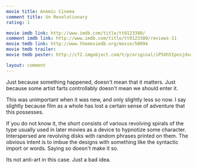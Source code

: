 ```yaml
---
movie title: Anemic Cinema
comment title: Un Revolutionary
rating: 1

movie imdb link: http://www.imdb.com/title/tt0123380/
comment imdb link: http://www.imdb.com/title/tt0123380/reviews-11
movie tmdb link: http://www.themoviedb.org/movie/58094
movie tmdb trailer: 
movie tmdb poster: http://cf2.imgobject.com/t/p/original/iP5Xh5Ipnsjdxcu4bmcfkIuhrhq.jpg

layout: comment
---
```


Just because something happened, doesn't mean that it matters. Just because some artist farts controllably doesn't mean we should enter it.

This was unimportant when it was new, and only slightly less so now. I say slightly because film as a whole has lost a certain sense of adventure that this possesses.

If you do not know it, the short consists of various revolving spirals of the type usually used in later movies as a device to hypnotize some character. Interspersed are revolving disks with random phrases printed on them. The obvious intent is to imbue the designs with something like the syntactic import or words. Saying so doesn't make it so.

Its not anti-art in this case. Just a bad idea.